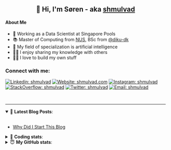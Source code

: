 <h2 align="center">
	👋 Hi, I'm Søren - aka <a href="https://shmulvad.com">shmulvad</a>
</h2>

#### About Me
- 🤖 Working as a Data Scientist at Singapore Pools
- 📚 Master of Computing from [NUS], BSc from [@diku-dk]
- 🧠 My field of specialization is artificial intelligence
- 👨‍🏫 I enjoy sharing my knowledge with others
- 👨‍💻 I love to build my own stuff

### Connect with me:

[![Linkedin: shmulvad](https://img.shields.io/badge/shmulvad-blue?style=flat&logo=Linkedin&logoColor=white)][linkedin]
[![Website: shmulvad.com](https://img.shields.io/badge/shmulvad.com-47CCCC?&style=flat&logo=Google-Chrome&logoColor=white)][website]
[![Instagram: shmulvad](https://img.shields.io/badge/-@shmulvad-purple?style=flat&logo=Instagram&logoColor=white)][instagram]
[![StackOverflow: shmulvad](https://img.shields.io/badge/shmulvad-FE7A16?style=flat&logo=stack-overflow&logoColor=white)][stackOverflow]
[![Twitter: shmulvad](https://img.shields.io/badge/@shmulvad-1ca0f1?style=flat&logo=twitter&logoColor=white)][twitter]
[![Email: shmulvad](https://img.shields.io/badge/shmulvad-D14836?style=flat&logo=gmail&logoColor=white)][mail]

<br />

---

<details open>
 <summary>📕 <b>Latest Blog Posts</b>: </summary>

<br>

<!-- BLOG-POST-LIST:START -->
- [Why Did I Start This Blog](https://shmulvad.com/blog/why-did-start-this-blog)
<!-- BLOG-POST-LIST:END -->

</details>

<!-- --- -->

<details>
 <summary>🤖 <b>Coding stats</b>: </summary>

<br>

NOTE: Doesn't track coding at work or work done in environments such as Jupyter Notebooks.

<!--START_SECTION:waka-->
![Code Time](http://img.shields.io/badge/Code%20Time-2%2C176%20hrs%2019%20mins-blue)

**I'm a Night 🦉** 

```text
🌞 Morning                485 commits         ██░░░░░░░░░░░░░░░░░░░░░░░   08.79 % 
🌆 Daytime                1447 commits        ███████░░░░░░░░░░░░░░░░░░   26.23 % 
🌃 Evening                2306 commits        ██████████░░░░░░░░░░░░░░░   41.80 % 
🌙 Night                  1279 commits        ██████░░░░░░░░░░░░░░░░░░░   23.18 % 
```


📊 **This Week I Spent My Time On** 

```text
💬 Programming Languages: 
Python                   3 hrs 35 mins       ██████████░░░░░░░░░░░░░░░   39.21 % 
Text                     2 hrs 10 mins       ██████░░░░░░░░░░░░░░░░░░░   23.76 % 
TypeScript               1 hr 5 mins         ███░░░░░░░░░░░░░░░░░░░░░░   11.90 % 
GDScript3                51 mins             ██░░░░░░░░░░░░░░░░░░░░░░░   09.32 % 
SCSS                     43 mins             ██░░░░░░░░░░░░░░░░░░░░░░░   07.96 % 

🔥 Editors: 
VS Code                  6 hrs 35 mins       ██████████████████░░░░░░░   72.02 % 
Sublime Text             2 hrs 9 mins        ██████░░░░░░░░░░░░░░░░░░░   23.69 % 
Zsh                      23 mins             █░░░░░░░░░░░░░░░░░░░░░░░░   04.29 % 

🐱‍💻 Projects: 
company-scrapers         4 hrs 1 min         ███████████░░░░░░░░░░░░░░   44.08 % 
Unknown Project          2 hrs 9 mins        ██████░░░░░░░░░░░░░░░░░░░   23.69 % 
sppl-chatbot             2 hrs 6 mins        ██████░░░░░░░░░░░░░░░░░░░   23.12 % 
overvaagning-admin       44 mins             ██░░░░░░░░░░░░░░░░░░░░░░░   08.10 % 
Terminal                 3 mins              ░░░░░░░░░░░░░░░░░░░░░░░░░   00.67 % 
```


 Last Updated on 07/10/2023 18:40:16 UTC
<!--END_SECTION:waka-->

</details>

<!-- --- -->

<details>
 <summary>😇 <b>My GitHub stats</b>: </summary>

<br>

<img align="left" alt="shmulvad's Github Stats" src="https://github-readme-stats.vercel.app/api?username=shmulvad&show_icons=true&hide_border=true" />

</details>



[website]: https://shmulvad.com
[twitter]: https://twitter.com/shmulvad
[linkedin]: https://linkedin.com/in/shmulvad
[instagram]: https://instagram.com/shmulvad
[stackOverflow]: https://stackoverflow.com/users/9248793/shmulvad
[mail]: mailto:shmulvad@gmail.com
[@diku-dk]: https://github.com/diku-dk
[github]: https://github.com/shmulvad
[NUS]: https://www.nus.edu.sg